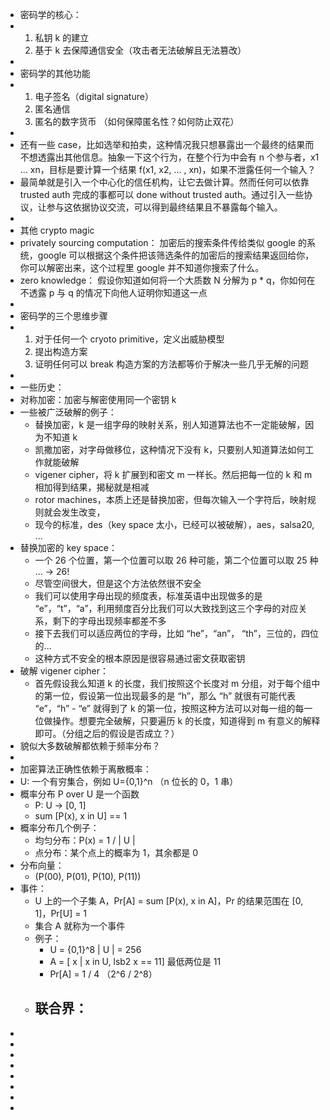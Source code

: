 - 密码学的核心：
- 1. 私钥 k 的建立
  2. 基于 k 去保障通信安全（攻击者无法破解且无法篡改）
-
- 密码学的其他功能
- 1. 电子签名（digital signature）
  2. 匿名通信
  3. 匿名的数字货币 （如何保障匿名性？如何防止双花）
-
- 还有一些 case，比如选举和拍卖，这种情况我只想暴露出一个最终的结果而不想透露出其他信息。抽象一下这个行为，在整个行为中会有 n 个参与者，x1 ... xn，目标是要计算一个结果 f(x1, x2, ... , xn)，如果不泄露任何一个输入？
- 最简单就是引入一个中心化的信任机构，让它去做计算。然而任何可以依靠 trusted auth 完成的事都可以 done without trusted auth。通过引入一些协议，让参与这依据协议交流，可以得到最终结果且不暴露每个输入。
-
- 其他 crypto magic
- privately sourcing computation：
  加密后的搜索条件传给类似 google 的系统，google 可以根据这个条件把该筛选条件的加密后的搜索结果返回给你，你可以解密出来，这个过程里 google 并不知道你搜索了什么。
- zero knowledge：
  假设你知道如何将一个大质数 N 分解为 p * q，你如何在不透露 p 与 q 的情况下向他人证明你知道这一点
-
- 密码学的三个思维步骤
- 1. 对于任何一个 cryoto primitive，定义出威胁模型
  2. 提出构造方案
  3. 证明任何可以 break 构造方案的方法都等价于解决一些几乎无解的问题
-
- 一些历史：
- 对称加密：加密与解密使用同一个密钥 k
- 一些被广泛破解的例子：
	- 替换加密，k 是一组字母的映射关系，别人知道算法也不一定能破解，因为不知道 k
	- 凯撒加密，对字母做移位，这种情况下没有 k，只要别人知道算法如何工作就能破解
	- vigener cipher，将 k 扩展到和密文 m 一样长。然后把每一位的 k 和 m 相加得到结果，揭秘就是相减
	- rotor machines，本质上还是替换加密，但每次输入一个字符后，映射规则就会发生改变，
	- 现今的标准，des（key space 太小，已经可以被破解），aes，salsa20, ...
- 替换加密的 key space：
	- 一个 26 个位置，第一个位置可以取 26 种可能，第二个位置可以取 25 种 ... -> 26!
	- 尽管空间很大，但是这个方法依然很不安全
	- 我们可以使用字母出现的频度表，标准英语中出现做多的是 “e”，“t”，“a”，利用频度百分比我们可以大致找到这三个字母的对应关系，剩下的字母出现频率都差不多
	- 接下去我们可以适应两位的字母，比如 “he”，“an”， “th”，三位的，四位的...
	- 这种方式不安全的根本原因是很容易通过密文获取密钥
- 破解 vigener cipher：
	- 首先假设我么知道 k 的长度，我们按照这个长度对 m 分组，对于每个组中的第一位，假设第一位出现最多的是 “h”，那么 “h” 就很有可能代表 “e”，“h” - “e” 就得到了 k 的第一位，按照这种方法可以对每一组的每一位做操作。想要完全破解，只要遍历 k 的长度，知道得到 m 有意义的解释即可。（分组之后的假设是否成立？）
- 貌似大多数破解都依赖于频率分布？
-
- 加密算法正确性依赖于离散概率：
- U: 一个有穷集合，例如 U={0,1}^n （n 位长的 0，1 串）
- 概率分布 P over U 是一个函数
	- P: U -> [0, 1]
	- sum [P(x), x in U] == 1
- 概率分布几个例子：
	- 均匀分布：P(x) = 1 / | U |
	- 点分布：某个点上的概率为 1，其余都是 0
- 分布向量：
	- (P(00), P(01), P(10), P(11))
- 事件：
	- U 上的一个子集 A，Pr[A] = sum [P(x), x in A]，Pr 的结果范围在 [0, 1]，Pr[U] = 1
	- 集合 A 就称为一个事件
	- 例子：
		- U = {0,1}^8  | U | = 256
		- A = [ x | x in U, lsb2 x == 11] 最低两位是 11
		- Pr[A] = 1 / 4 （2^6 / 2^8）
	- 联合界：
		-
-
-
-
-
-
-
-
-